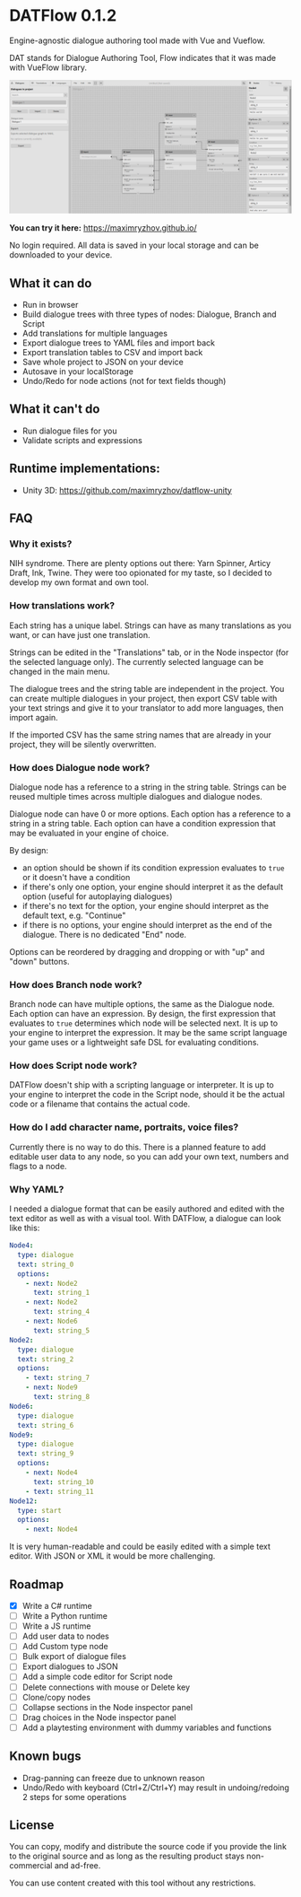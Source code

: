 # DATFlow 0.1.2

Engine-agnostic dialogue authoring tool made with Vue and Vueflow.

DAT stands for Dialogue Authoring Tool, Flow indicates that it was made with VueFlow library.

![Screenshot](screenshot.png)

**You can try it here:** https://maximryzhov.github.io/

No login required. All data is saved in your local storage and can be downloaded to your device.

## What it can do
- Run in browser
- Build dialogue trees with three types of nodes: Dialogue, Branch and Script
- Add translations for multiple languages
- Export dialogue trees to YAML files and import back
- Export translation tables to CSV and import back
- Save whole project to JSON on your device
- Autosave in your localStorage
- Undo/Redo for node actions (not for text fields though)

## What it can't do
- Run dialogue files for you
- Validate scripts and expressions

## Runtime implementations:
- Unity 3D: https://github.com/maximryzhov/datflow-unity

## FAQ
### Why it exists?
NIH syndrome. There are plenty options out there: Yarn Spinner, Articy Draft, Ink, Twine. They were too opionated for my taste, so I decided to develop my own format and own tool.

### How translations work?
Each string has a unique label. Strings can have as many translations as you want, or can have just one translation. 

Strings can be edited in the "Translations" tab, or in the Node inspector (for the selected language only). The currently selected language can be changed in the main menu. 

The dialogue trees and the string table are independent in the project. You can create multiple dialogues in your project, then export CSV table with your text strings and give it to your translator to add more languages, then import again.

If the imported CSV has the same string names that are already in your project, they will be silently overwritten.

### How does Dialogue node work?
Dialogue node has a reference to a string in the string table. Strings can be reused multiple times across multiple dialogues and dialogue nodes.

Dialogue node can have 0 or more options. Each option has a reference to a string in a string table. Each option can have a condition expression that may be evaluated in your engine of choice.

By design:
- an option should be shown if its condition expression evaluates to `true` or it doesn't have a condition
- if there's only one option, your engine should interpret it as the default option (useful for autoplaying dialogues)
- if there's no text for the option, your engine should interpret as the default text, e.g. "Continue"
- if there is no options, your engine should interpret as the end of the dialogue. There is no dedicated "End" node.

Options can be reordered by dragging and dropping or with "up" and "down" buttons.

### How does Branch node work?
Branch node can have multiple options, the same as the Dialogue node. Each option can have an expression. By design, the first expression that evaluates to `true` determines which node will be selected next. It is up to your engine to interpret the expression. It may be the same script language your game uses or a lightweight safe DSL for evaluating conditions.

### How does Script node work?
DATFlow doesn't ship with a scripting language or interpreter. It is up to your engine to interpret the code in the Script node, should it be the actual code or a filename that contains the actual code.

### How do I add character name, portraits, voice files?
Currently there is no way to do this. There is a planned feature to add editable user data to any node, so you can add your own text, numbers and flags to a node.

### Why YAML?
I needed a dialogue format that can be easily authored and edited with the text editor as well as with a visual tool. With DATFlow, a dialogue can look like this:
```yaml
Node4:
  type: dialogue
  text: string_0
  options:
    - next: Node2
      text: string_1
    - next: Node2
      text: string_4
    - next: Node6
      text: string_5
Node2:
  type: dialogue
  text: string_2
  options:
    - text: string_7
    - next: Node9
      text: string_8
Node6:
  type: dialogue
  text: string_6
Node9:
  type: dialogue
  text: string_9
  options:
    - next: Node4
      text: string_10
    - text: string_11
Node12:
  type: start
  options:
    - next: Node4
```
It is very human-readable and could be easily edited with a simple text editor. With JSON or XML it would be more challenging.

## Roadmap
- [x] Write a C# runtime
- [ ] Write a Python runtime
- [ ] Write a JS runtime
- [ ] Add user data to nodes
- [ ] Add Custom type node
- [ ] Bulk export of dialogue files
- [ ] Export dialogues to JSON
- [ ] Add a simple code editor for Script node
- [ ] Delete connections with mouse or Delete key
- [ ] Clone/copy nodes
- [ ] Collapse sections in the Node inspector panel
- [ ] Drag choices in the Node inspector panel
- [ ] Add a playtesting environment with dummy variables and functions

## Known bugs
- Drag-panning can freeze due to unknown reason
- Undo/Redo with keyboard (Ctrl+Z/Ctrl+Y) may result in undoing/redoing 2 steps for some operations

## License
You can copy, modify and distribute the source code if you provide the link to the original source and as long as the resulting product stays non-commercial and ad-free.

You can use content created with this tool without any restrictions. 